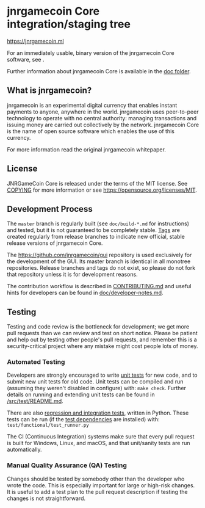 jnrgamecoin Core integration/staging tree
=====================================

https://jnrgamecoin.ml

For an immediately usable, binary version of the jnrgamecoin Core software, see
.

Further information about jnrgamecoin Core is available in the [doc folder](/doc).

What is jnrgamecoin?
----------------

jnrgamecoin is an experimental digital currency that enables instant payments to
anyone, anywhere in the world. jnrgamecoin uses peer-to-peer technology to operate
with no central authority: managing transactions and issuing money are carried
out collectively by the network. jnrgamecoin Core is the name of open source
software which enables the use of this currency.

For more information read the original jnrgamecoin whitepaper.

License
-------

JNRGameCoin Core is released under the terms of the MIT license. See [COPYING](COPYING) for more
information or see https://opensource.org/licenses/MIT.

Development Process
-------------------

The `master` branch is regularly built (see `doc/build-*.md` for instructions) and tested, but it is not guaranteed to be
completely stable. [Tags](https://github.com/jnrgamecoin/jnrgamecoin/tags) are created
regularly from release branches to indicate new official, stable release versions of jnrgamecoin Core.

The https://github.com/jnrgamecoin/gui repository is used exclusively for the
development of the GUI. Its master branch is identical in all monotree
repositories. Release branches and tags do not exist, so please do not fork
that repository unless it is for development reasons.

The contribution workflow is described in [CONTRIBUTING.md](CONTRIBUTING.md)
and useful hints for developers can be found in [doc/developer-notes.md](doc/developer-notes.md).

Testing
-------

Testing and code review is the bottleneck for development; we get more pull
requests than we can review and test on short notice. Please be patient and help out by testing
other people's pull requests, and remember this is a security-critical project where any mistake might cost people
lots of money.

### Automated Testing

Developers are strongly encouraged to write [unit tests](src/test/README.md) for new code, and to
submit new unit tests for old code. Unit tests can be compiled and run
(assuming they weren't disabled in configure) with: `make check`. Further details on running
and extending unit tests can be found in [/src/test/README.md](/src/test/README.md).

There are also [regression and integration tests](/test), written
in Python.
These tests can be run (if the [test dependencies](/test) are installed) with: `test/functional/test_runner.py`

The CI (Continuous Integration) systems make sure that every pull request is built for Windows, Linux, and macOS,
and that unit/sanity tests are run automatically.

### Manual Quality Assurance (QA) Testing

Changes should be tested by somebody other than the developer who wrote the
code. This is especially important for large or high-risk changes. It is useful
to add a test plan to the pull request description if testing the changes is
not straightforward.
